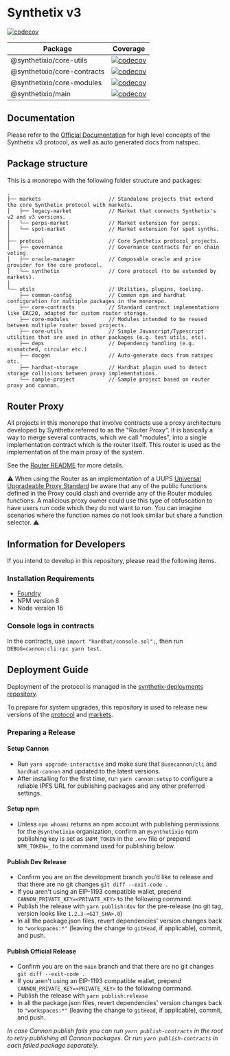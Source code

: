 # Synthetix v3

[![codecov](https://codecov.io/gh/Synthetixio/synthetix-v3/branch/main/graph/badge.svg?token=B9BK0U5KAT)](https://codecov.io/gh/Synthetixio/synthetix-v3)

| Package                     | Coverage                                                                                                                                                                      |
| --------------------------- | ----------------------------------------------------------------------------------------------------------------------------------------------------------------------------- |
| @synthetixio/core-utils     | [![codecov](https://codecov.io/gh/Synthetixio/synthetix-v3/branch/main/graph/badge.svg?token=B9BK0U5KAT&flag=core-utils)](https://codecov.io/gh/Synthetixio/synthetix-v3)     |
| @synthetixio/core-contracts | [![codecov](https://codecov.io/gh/Synthetixio/synthetix-v3/branch/main/graph/badge.svg?token=B9BK0U5KAT&flag=core-contracts)](https://codecov.io/gh/Synthetixio/synthetix-v3) |
| @synthetixio/core-modules   | [![codecov](https://codecov.io/gh/Synthetixio/synthetix-v3/branch/main/graph/badge.svg?token=B9BK0U5KAT&flag=core-modules)](https://codecov.io/gh/Synthetixio/synthetix-v3)   |
| @synthetixio/main           | [![codecov](https://codecov.io/gh/Synthetixio/synthetix-v3/branch/main/graph/badge.svg?token=B9BK0U5KAT&flag=synthetix)](https://codecov.io/gh/Synthetixio/synthetix-v3)      |

## Documentation

Please refer to the [Official Documentation](https://docs.synthetix.io/) for high level concepts of the Synthetix v3 protocol, as well as auto generated docs from natspec.

## Package structure

This is a monorepo with the following folder structure and packages:

```
.
├── markets                      // Standalone projects that extend the core Synthetix protocol with markets.
│   ├── legacy-market            // Market that connects Synthetix's v2 and v3 versions.
│   └── perps-market             // Market extension for perps.
│   └── spot-market              // Market extension for spot synths.
│
├── protocol                     // Core Synthetix protocol projects.
│   ├── governance               // Governance contracts for on chain voting.
│   ├── oracle-manager           // Composable oracle and price provider for the core protocol.
│   └── synthetix                // Core protocol (to be extended by markets).
│
└── utils                        // Utilities, plugins, tooling.
    ├── common-config            // Common npm and hardhat configuration for multiple packages in the monorepo.
    ├── core-contracts           // Standard contract implementations like ERC20, adapted for custom router storage.
    ├── core-modules             // Modules intended to be reused between multiple router based projects.
    ├── core-utils               // Simple Javascript/Typescript utilities that are used in other packages (e.g. test utils, etc).
    ├── deps                     // Dependency handling (e.g. mismatched, circular etc.)
    ├── docgen                   // Auto-generate docs from natspec etc.
    ├── hardhat-storage          // Hardhat plugin used to detect storage collisions between proxy implementations.
    └── sample-project           // Sample project based on router proxy and cannon.
```

## Router Proxy

All projects in this monorepo that involve contracts use a proxy architecture developed by Synthetix referred to as the "Router Proxy". It is basically a way to merge several contracts, which we call "modules", into a single implementation contract which is the router itself. This router is used as the implementation of the main proxy of the system.

See the [Router README](https://github.com/Synthetixio/synthetix-router) for more details.

⚠️ When using the Router as an implementation of a UUPS [Universal Upgradeable Proxy Standard](https://eips.ethereum.org/EIPS/eip-1822) be aware that any of the public functions defined in the Proxy could clash and override any of the Router modules functions. A malicious proxy owner could use this type of obfuscation to have users run code which they do not want to run. You can imagine scenarios where the function names do not look similar but share a function selector. ⚠️

## Information for Developers

If you intend to develop in this repository, please read the following items.

### Installation Requirements

- [Foundry](https://getfoundry.sh/)
- NPM version 8
- Node version 16

### Console logs in contracts

In the contracts, use `import "hardhat/console.sol";`, then run `DEBUG=cannon:cli:rpc yarn test`.

## Deployment Guide

Deployment of the protocol is managed in the [synthetix-deployments repository](https://github.com/synthetixio/synthetix-deployments).

To prepare for system upgrades, this repository is used to release new versions of the [protocol](/protocol) and [markets](/markets).

### Preparing a Release

#### Setup Cannon

- Run `yarn upgrade-interactive` and make sure that `@usecannon/cli` and `hardhat-cannon` and updated to the latest versions.
- After installing for the first time, run `yarn cannon:setup` to configure a reliable IPFS URL for publishing packages and any other preferred settings.

#### Setup npm

- Unless `npm whoami` returns an npm account with publishing permissions for the `@synthetixio` organization, confirm an `@synthetixio` npm publishing key is set as `$NPM_TOKEN` in the `.env` file or prepend `NPM_TOKEN=_` to the command used for publishing below.

#### Publish Dev Release

- Confirm you are on the development branch you’d like to release and that there are no git changes `git diff --exit-code .`
- If you aren't using an EIP-1193 compatible wallet, prepend `CANNON_PRIVATE_KEY=<PRIVATE_KEY>` to the following command.
- Publish the release with `yarn publish:dev` for the pre-release (no git tag, version looks like `1.2.3-<GIT_SHA>.0`)
- In all the package.json files, revert dependencies' version changes back to `"workspaces:*"` (leaving the change to `gitHead`, if applicable), commit, and push.

#### Publish Official Release

- Confirm you are on the `main` branch and that there are no git changes `git diff --exit-code .`
- If you aren't using an EIP-1193 compatible wallet, prepend `CANNON_PRIVATE_KEY=<PRIVATE_KEY>` to the following command.
- Publish the release with `yarn publish:release`
- In all the package.json files, revert dependencies' version changes back to `"workspaces:*"` (leaving the change to `gitHead`, if applicable), commit, and push.

_In case Cannon publish fails you can run `yarn publish-contracts` in the root to retry publishing all Cannon packages. Or run `yarn publish-contracts` in each failed package separately._
